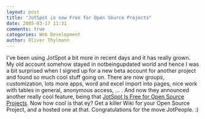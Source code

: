 ```yaml
---
layout: post
title: "JotSpot is now Free for Open Source Projects"
date: 2005-03-17 11:31
comments: true
categories: Web Development
author: Oliver Thylmann
---
```



I've been using JotSpot a bit more in recent days and it has really grown. My old account somehow stayed in notbeingupdated world and hence I was a bit surprised when I signed up for a new beta account for another project and found so much cool stuff going on. There are now groups, customization, lots more apps, word and excel import into pages, nice work with tables in general, anonymous access, ... . And now they announced another really cool feature, being that [JotSpot Is Free for Open Source Projects](http://blog.jot.com/archives/2005/03/12/jotspot-is-free-for-open-source-projects/). Now how cool is that ey? Get a killer Wiki for your Open Source Project, and a hosted one at that. Congratulations for the move JotPeople. :)



